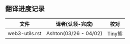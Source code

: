 ## 翻译进度记录


| 文件               |  译者(认领-完成)    |   校对  |
| ----------------- | ----------------- | ---------------   |
| web3-utils.rst         |  Ashton(03/26 - 04/02)|  Tiny熊  |
